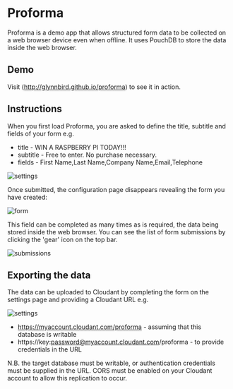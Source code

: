 # Proforma

Proforma is a demo app that allows structured form data to be collected on a web browser device even when offline. It uses PouchDB 
to store the data inside the web browser.

## Demo

Visit (http://glynnbird.github.io/proforma) to see it in action.

## Instructions

When you first load Proforma, you are asked to define the title, subtitle and fields of your form e.g.

* title - WIN A RASPBERRY PI TODAY!!!
* subtitle - Free to enter. No purchase necessary.
* fields - First Name,Last Name,Company Name,Email,Telephone 

![settings](https://github.com/glynnbird/proforma/raw/master/img/proforma_settings1.png "settings")

Once submitted, the configuration page disappears revealing the form you have created:

![form](https://github.com/glynnbird/proforma/raw/master/img/proforma_form.png "form")

This field can be completed as many times as is required, the data being stored inside the web browser. 
You can see the list of form submissions by clicking the 'gear' icon on the top bar.

![submissions](https://github.com/glynnbird/proforma/raw/master/img/proforma_submissions.png "submissions")

## Exporting the data

The data can be uploaded to Cloudant by completing the form on the settings page and providing a Cloudant URL e.g.

![settings](https://github.com/glynnbird/proforma/raw/master/img/proforma_settings.png "settings")

* https://myaccount.cloudant.com/proforma - assuming that this database is writable 
* https://key:password@myaccount.cloudant.com/proforma - to provide credentials in the URL

N.B. the target database must be writable, or authentication credentials must be supplied in the URL. CORS must be enabled on your Cloudant account
to allow this replication to occur.



